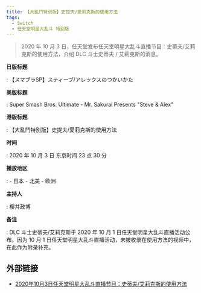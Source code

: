 ```yaml
---
title: 【大亂鬥特別版】史提夫/愛莉克斯的使用方法
tags:
  - Switch
  - 任天堂明星大乱斗 特别版
---
```


> 2020 年 10 月 3 日，任天堂发布任天堂明星大乱斗直播节目：史蒂夫/艾莉克斯的使用方法，介绍 DLC 斗士史蒂夫 / 艾莉克斯的消息。

**日版标题**

:   【スマブラSP】スティーブ/アレックスのつかいかた

**美版标题**

:   Super Smash Bros. Ultimate - Mr. Sakurai Presents "Steve & Alex"

**港版标题**

:   【大亂鬥特別版】史提夫/愛莉克斯的使用方法

**时间**

:   2020 年 10 月 3 日 东京时间 23 点 30 分

**播放地区**

:   - 日本
    - 北美
    - 欧洲

**主持人**

:   樱井政博

**备注**

:   DLC 斗士史蒂夫/艾莉克斯于 2020 年 10 月 1 日任天堂明星大乱斗直播活动公布。因为 10 月 1 日任天堂明星大乱斗直播活动，未被收录在使用方法的视频中，在此作为附录补充。

## 外部链接

- [2020年10月3日任天堂明星大乱斗直播节目：史蒂夫/艾莉克斯的使用方法](https://www.bilibili.com/video/BV1e44y147YJ/)
